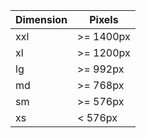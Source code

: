 |Dimension|Pixels|
|-|-|
|xxl| >= 1400px|
|xl| >= 1200px|
|lg| >= 992px|
|md| >= 768px|
|sm| >= 576px|
|xs| < 576px|
